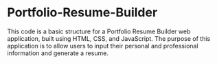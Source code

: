 # Portfolio-Resume-Builder
This code is a basic structure for a Portfolio Resume Builder web application, built using HTML, CSS, and JavaScript. The purpose of this application is to allow users to input their personal and professional information and generate a resume.
